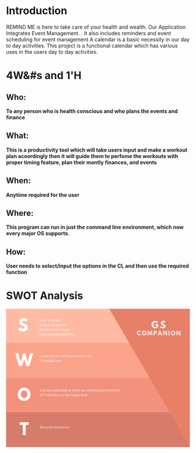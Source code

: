# Introduction #
REMIND ME is here to take care of your health and wealth. Our Application Integrates Event Management. . It also includes reminders and event scheduling for event management
A calendar is a basic necessity in our day to day activities. This project is a functional calendar which has various uses in the users day to day activities.

# 4W&#s and 1&#39;H
## Who:
**To any person who is health conscious and who plans the events and finance**
## What:
**This is a productivity tool which will take users input and make a workout plan acoordingly then it will guide them to perfome the workouts with proper timing feature, plan their montly finances, and events**
## When:
**Anytime required for the user**
## Where:
**This program can run in just the command line environment, which now every major OS supports.**
## How:
**User needs to select/input the options in the CL and then use the required function**


# SWOT Analysis #

![swot](https://github.com/ajith-io/SDLC_18_Geek_Squad/blob/main/1_Requirements/SWOT%20Analysis.png)
